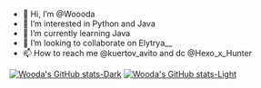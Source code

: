 - 👋 Hi, I’m @Woooda
- 👀 I’m interested in Python and Java
- 🌱 I’m currently learning Java
- 💞️ I’m looking to collaborate on Elytrya__
- 📫 How to reach me @kuertov_avito and dc @Hexo_x_Hunter

[![Wooda's GitHub stats-Dark](https://github-readme-stats.vercel.app/api?username=Wooda&show_icons=true&theme=dark#gh-dark-mode-only)](https://github.com/anuraghazra/github-readme-stats#gh-dark-mode-only)
[![Wooda's GitHub stats-Light](https://github-readme-stats.vercel.app/api?username=Wooda&show_icons=true&theme=default#gh-light-mode-only)](https://github.com/anuraghazra/github-readme-stats#gh-light-mode-only)


<!---
Woooda/Woooda is a ✨ special ✨ repository because its `README.md` (this file) appears on your GitHub profile.
You can click the Preview link to take a look at your changes.
--->
